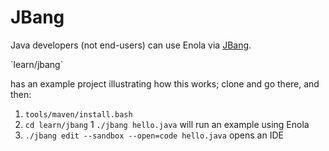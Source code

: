 <!--
    SPDX-License-Identifier: Apache-2.0

    Copyright 2024 The Enola <https://enola.dev> Authors

    Licensed under the Apache License, Version 2.0 (the "License");
    you may not use this file except in compliance with the License.
    You may obtain a copy of the License at

        https://www.apache.org/licenses/LICENSE-2.0

    Unless required by applicable law or agreed to in writing, software
    distributed under the License is distributed on an "AS IS" BASIS,
    WITHOUT WARRANTIES OR CONDITIONS OF ANY KIND, either express or implied.
    See the License for the specific language governing permissions and
    limitations under the License.
-->

# JBang

Java developers (not end-users) can use Enola via [JBang](https://www.jbang.dev/).

<!-- TODO [`learn/jbang`](https://github.com/enola-dev/enola/tree/main/learn/jbang) --> `learn/jbang`
has an example project illustrating how this works; clone and go there, and then:

1. `tools/maven/install.bash`
1. `cd learn/jbang`
1 `./jbang hello.java` will run an example using Enola
1. `./jbang edit --sandbox --open=code hello.java` opens an IDE

<!-- TODO Improve JBang integration:
        1. Build Enola on JitPack, and remove the need for step #1.
        2. Move `learn/jbang` out into a separate Git repo?
(But then how to test it in CI?
A Monorepo is very nice for that.
Perhaps just write a script to automagically extract (copy) it into a small repo?
-->
